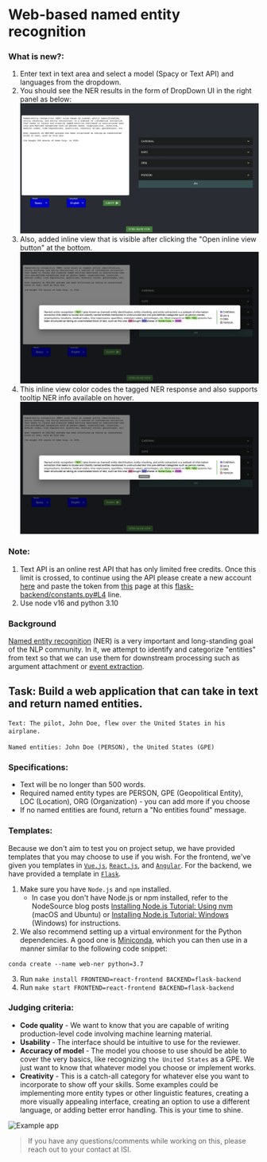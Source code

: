 # Web-based named entity recognition

### What is new?:
1. Enter text in text area and select a model (Spacy or Text API) and languages from the dropdown.
2. You should see the NER results in the form of DropDown UI in the right panel as below:
![app](./assets/full_screen.png)
3. Also, added inline view that is visible after clicking the "Open inline view button" at the bottom.
![inline-view](./assets//modal.png)
4. This inline view color codes the tagged NER response and also supports tooltip NER info available on hover.
![inline-view-tooltip-view](./assets/modal_tooltip.png)

### Note:
1. Text API is an online rest API that has only limited free credits. Once this limit is crossed, to continue using the API please create a new account [here](https://www.thetextapi.com/) and paste the token from [this](https://www.thetextapi.com/user) page at this [flask-backend/constants.py#L4](https://github.com/JoyTerence/web-ner-challenge/blob/d944eee4a11deb614e8f0604f0fbdee3e938c06d/flask-backend/constants.py#L4) line.
2. Use node v16 and python 3.10

### Background

[Named entity recognition](https://en.wikipedia.org/wiki/Named-entity_recognition) (NER) is a very important and long-standing goal of the NLP community. In it, we attempt to identify and categorize "entities" from text so that we can use them for downstream processing such as argument attachment or [event extraction](http://ceur-ws.org/Vol-779/derive2011_submission_1.pdf).

## Task: Build a web application that can take in text and return named entities.

```
Text: The pilot, John Doe, flew over the United States in his airplane.

Named entities: John Doe (PERSON), the United States (GPE)
```

### Specifications:
* Text will be no longer than 500 words.
* Required named entity types are PERSON, GPE (Geopolitical Entity), LOC (Location), ORG (Organization) - you can add more if you choose
* If no named entities are found, return a "No entities found" message.

### Templates:
Because we don't aim to test you on project setup, we have provided templates that you may choose to use if you wish. For the frontend, we've given you templates in [`Vue.js`](https://vuejs.org/), [`React.js`](https://reactjs.org/), and [`Angular`](https://angular.io/). For the backend, we have provided a template in [`Flask`](https://flask.palletsprojects.com/en/2.0.x/).
1. Make sure you have `Node.js` and `npm` installed.
   * In case you don't have Node.js or npm installed, refer to the NodeSource blog posts [Installing Node.js Tutorial: Using nvm](https://nodesource.com/blog/installing-node-js-tutorial-using-nvm-on-mac-os-x-and-ubuntu/) (macOS and Ubuntu) or [Installing Node.js Tutorial: Windows](https://nodesource.com/blog/installing-nodejs-tutorial-windows/) (Windows) for instructions.
2. We also recommend setting up a virtual environment for the Python dependencies. A good one is [Miniconda](https://docs.conda.io/en/latest/miniconda.html), which you can then use in a manner similar to the following code snippet:
  ```
  conda create --name web-ner python=3.7
  ```
3. Run `make install FRONTEND=react-frontend BACKEND=flask-backend`
4. Run `make start FRONTEND=react-frontend BACKEND=flask-backend`

### Judging criteria:
* **Code quality** - We want to know that you are capable of writing production-level code involving machine learning material.
* **Usability** - The interface should be intuitive to use for the reviewer.
* **Accuracy of model** - The model you choose to use should be able to cover the very basics, like recognizing `the United States` as a GPE. We just want to know that whatever model you choose or implement works.
* **Creativity** - This is a catch-all category for whatever else you want to incorporate to show off your skills. Some examples could be implementing more entity types or other linguistic features, creating a more visually appealing interface, creating an option to use a different language, or adding better error handling. This is your time to shine.

![Example app](./assets/web_ner_example.png)

> If you have any questions/comments while working on this, please reach out to your contact at ISI.


